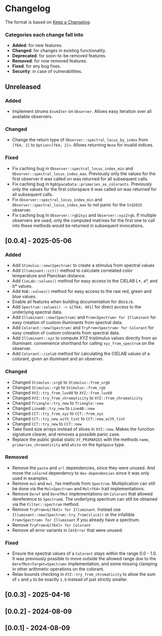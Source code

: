# Changelog

The format is based on [Keep a Changelog](http://keepachangelog.com/en/1.0.0/).

### Categories each change fall into

* **Added**: for new features.
* **Changed**: for changes in existing functionality.
* **Deprecated**: for soon-to-be removed features.
* **Removed**: for now removed features.
* **Fixed**: for any bug fixes.
* **Security**: in case of vulnerabilities.

## Unreleased
### Added
- Implement strums `EnumIter` on `Observer`. Allows easy iteration over all available observers.

### Changed
- Change the return type of `Observer::spectral_locus_by_index` from `[f64; 2]` to
  `Option<[f64; 2]>`. Allows returning `None` for invalid indices.

### Fixed
- Fix caching bug in `Observer::spectral_locus_index_min` and
  `Observer::spectral_locus_index_max`. Previously only the values for the first
  observer it was called on was returned for all subsequent calls.
- Fix caching bug in `RgbSpaceData::primaries_as_colorants`. Previously only the values
  for the first colorspace it was called on was returned for all subsequent calls.
- Fix `Observer::spectral_locus_index_min` and `Observer::spectral_locus_index_max` to
  not panic for the `Std2015` observer.
- Fix caching bug in `Observer::rgb2xyz` and `Observer::xyz2rgb`. If multiple observers are used,
  only the computed matrixes for the first one to call into these methods would be returned in
  subsequent invocations.


## [0.0.4] - 2025-05-06

### Added
- Add `Stimulus::new(Spectrum)` to create a stimulus from spectral values
- Add `Illuminant::cct()` method to calculate correlated color temperature and Planckian distance.
- Add `CieLab::values()` method for easy access to the CIELAB L*, a*, and b* values.
- Add `RGB::values()` method for easy access to the raw red, green and blue values.
- Enable all features when building documentation for docs.rs.
- Add `Spectrum::values() -> &[f64; 401]` for direct access to the underlying spectral data.
- Add `Illuminant::new(Spectrum)` and `From<Spectrum> for Illuminant` for easy creation of
  custom illuminants from spectral data.
- Add `Colorant::new(Spectrum)` and `TryFrom<Spectrum> for Colorant` for easy creation of
  custom colorants from spectral data.
- Add `Illuminant::xyz` to compute XYZ tristimulus values directly from an illuminant.
  convenience shorthand for calling `xyz_from_spectrum` on the observer.
- Add `Colorant::cielab` method for calculating the CIELAB values of a colorant, given an
  illuminant and an observer.

### Changed
- Changed `Stimulus::srgb` to `Stimulus::from_srgb`
- Changed `Stimulus::rgb` to `Stimulus::from_rgb`
- Changed `XYZ::try_from_luv60` to `XYZ::from_luv60`
- Changed `XYZ::try_from_chromaticity` to `XYZ::from_chromaticity`
- Changed `Triangle::try_new` to `Triangle::new`
- Changed `LineAB::try_new` to `LineAB::new`
- Changed `CCT::try_from_xyz` to `CCT::from_xyz`
- Changed `CCT::try_new_with_tint` to `CCT::new_with_tint`
- Changed `CCT::try_new` to `CCT::new`
- Take fixed size arrays instead of slices in `XYZ::new`. Makes the function signature clearer,
  and removes a possible panic case.
- Replace the public global static `XY_PRIMARIES` with the methods `name`,
  `primaries_chromaticity` and `white` on the `RgbSpace` type.

### Removed
- Remove the `paste` and `url` dependencies, since they were unused. And move the
  `colored` dependency to `dev-dependencies` since it was only used in examples.
- Remove `mul` and `mul_f64` methods from `Spectrum`. Multiplication can still be done via the
  `Mul<Spectrum>` and `Mul<f64>` trait implementations.
- Remove `Deref` and `DerefMut` implementations on `Colorant` that allowed dereference to
  `Spectrum`s. The underlying spectrum can still be obtained via the `Filter::spectrum` method.
- Remove `TryFrom<&[f64]> for Illuminant`. Instead use `Illuminant::new(Spectrum::try_from(slice))`
  or the infallible `From<Spectrum> for Illuminant` if you already have a spectrum.
- Remove `TryFrom<&[f64]> for Colorant`
- Remove all error variants in `CmtError` that were unused.

### Fixed
- Ensure the spectral values of a `Colorant` stays within the range 0.0 - 1.0. It was previously
  possible to move outside the allowed range due to the `DerefMut<Target=Spectrum>` implementation,
  and some missing clamping in other arithmetic operations on the colorant.
- Relax bounds checking in `XYZ::try_from_chromaticity` to allow the sum of `x` and `y` to be
  exactly `1.0` instead of just strictly smaller.


## [0.0.3] - 2025-04-16


## [0.0.2] - 2024-08-09


## [0.0.1] - 2024-08-09



